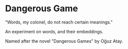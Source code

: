 # Dangerous Game

"Words, my colonel, do not reach certain meanings."

An experiment on words, and their embeddings.

Named after the novel "Dangerous Games" by Oğuz Atay.
